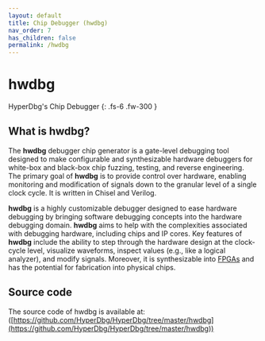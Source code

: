 ```yaml
---
layout: default
title: Chip Debugger (hwdbg)
nav_order: 7
has_children: false
permalink: /hwdbg
---
```


# hwdbg

HyperDbg's Chip Debugger
{: .fs-6 .fw-300 }

## What is hwdbg?

The **hwdbg** debugger chip generator is a gate-level debugging tool designed to make configurable and synthesizable hardware debuggers for white-box and black-box chip fuzzing, testing, and reverse engineering. The primary goal of **hwdbg** is to provide control over hardware, enabling monitoring and modification of signals down to the granular level of a single clock cycle. It is written in Chisel and Verilog.

**hwdbg** is a highly customizable debugger designed to ease hardware debugging by bringing software debugging concepts into the hardware debugging domain. **hwdbg** aims to help with the complexities associated with debugging hardware, including chips and IP cores. Key features of **hwdbg** include the ability to step through the hardware design at the clock-cycle level, visualize waveforms, inspect values (e.g., like a logical analyzer), and modify signals. Moreover, it is synthesizable into [FPGAs](https://github.com/HyperDbg/hwdbg-fpga) and has the potential for fabrication into physical chips.

## Source code

The source code of hwdbg is available at:
([https://github.com/HyperDbg/HyperDbg/tree/master/hwdbg](https://github.com/HyperDbg/HyperDbg/tree/master/hwdbg))